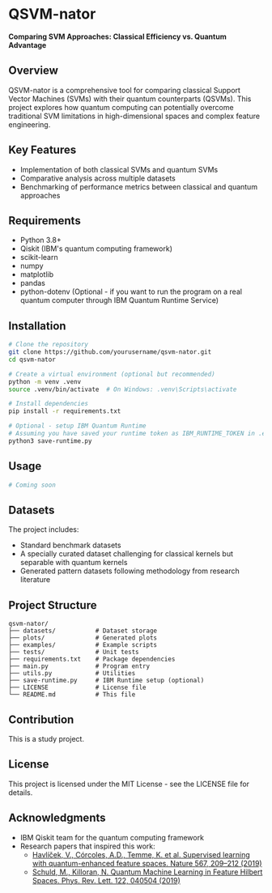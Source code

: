 # QSVM-nator

**Comparing SVM Approaches: Classical Efficiency vs. Quantum Advantage**

## Overview

QSVM-nator is a comprehensive tool for comparing classical Support Vector Machines (SVMs) with their quantum counterparts (QSVMs). This project explores how quantum computing can potentially overcome traditional SVM limitations in high-dimensional spaces and complex feature engineering.

## Key Features

- Implementation of both classical SVMs and quantum SVMs
- Comparative analysis across multiple datasets
- Benchmarking of performance metrics between classical and quantum approaches

## Requirements

- Python 3.8+
- Qiskit (IBM's quantum computing framework)
- scikit-learn
- numpy
- matplotlib
- pandas
- python-dotenv (Optional - if you want to run the program on a real quantum computer through IBM Quantum Runtime Service)

## Installation

```bash
# Clone the repository
git clone https://github.com/yourusername/qsvm-nator.git
cd qsvm-nator

# Create a virtual environment (optional but recommended)
python -m venv .venv
source .venv/bin/activate  # On Windows: .venv\Scripts\activate

# Install dependencies
pip install -r requirements.txt

# Optional - setup IBM Quantum Runtime
# Assuming you have saved your runtime token as IBM_RUNTIME_TOKEN in .evn file
python3 save-runtime.py
```

## Usage

```python
# Coming soon
```

## Datasets

The project includes:
- Standard benchmark datasets
- A specially curated dataset challenging for classical kernels but separable with quantum kernels
- Generated pattern datasets following methodology from research literature

## Project Structure

```
qsvm-nator/
├── datasets/           # Dataset storage
├── plots/              # Generated plots
├── examples/           # Example scripts
├── tests/              # Unit tests
├── requirements.txt    # Package dependencies
├── main.py             # Program entry
├── utils.py            # Utilities
├── save-runtime.py     # IBM Runtime setup (optional)
├── LICENSE             # License file
└── README.md           # This file
```

## Contribution

This is a study project.

## License

This project is licensed under the MIT License - see the LICENSE file for details.

## Acknowledgments

- IBM Qiskit team for the quantum computing framework
- Research papers that inspired this work:
  - [Havlíček, V., Córcoles, A.D., Temme, K. et al. Supervised learning with quantum-enhanced feature spaces. Nature 567, 209–212 (2019)](https://www.nature.com/articles/s41586-019-0980-2)
  - [Schuld, M., Killoran, N. Quantum Machine Learning in Feature Hilbert Spaces. Phys. Rev. Lett. 122, 040504 (2019)](https://journals.aps.org/prl/abstract/10.1103/PhysRevLett.122.040504)